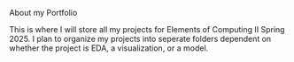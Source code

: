 About my Portfolio

This is where I will store all my projects for Elements of Computing II Spring 2025. I plan to organize my projects into seperate folders dependent on whether the project is EDA, a visualization, or a model.
